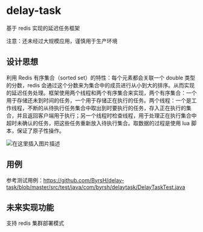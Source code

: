 # delay-task
基于 redis 实现的延迟任务框架

注意：还未经过大规模应用，谨慎用于生产环境

## 设计思想

利用 Redis 有序集合（sorted set）的特性：每个元素都会关联一个 double 类型的分数，redis 会通过这个分数来为集合中的成员进行从小到大的排序。从而实现的延迟任务处理。框架使用两个线程和两个有序集合来实现，两个有序集合：一个用于存储还未到时间的任务，一个用于存储正在执行的任务。两个线程：一个是工作线程，不断的从待执行任务集合中取出到时要执行的任务，存入正在执行的集合，并且返回客户端用于执行；另一个线程时检查线程，用于处理正在执行集合中超时未确认的任务，把这些任务重新放入待执行集合。取数据的过程是使用 lua 脚本，保证了原子性操作。

![在这里插入图片描述](https://img-blog.csdnimg.cn/20191027175249803.png?x-oss-process=image/watermark,type_ZmFuZ3poZW5naGVpdGk,shadow_10,text_aHR0cHM6Ly9ibG9nLmNzZG4ubmV0L3UwMTA2NTcwOTQ=,size_16,color_FFFFFF,t_70)

## 用例

参考测试用例：https://github.com/ByrsH/delay-task/blob/master/src/test/java/com/byrsh/delaytask/DelayTaskTest.java

## 未来实现功能

支持 redis 集群部署模式


